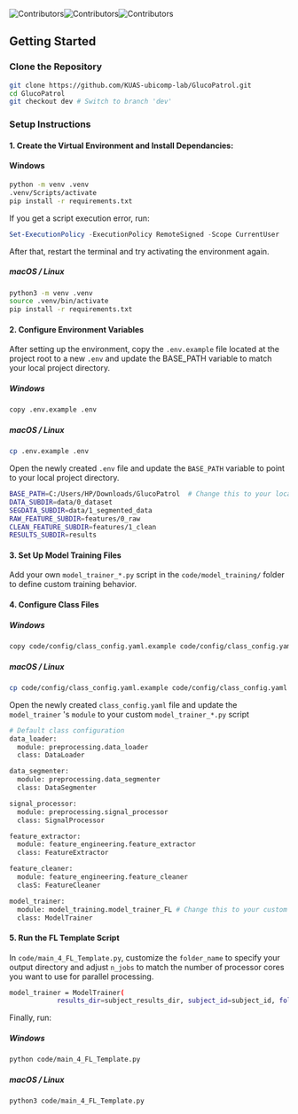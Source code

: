 ![Contributors](https://img.shields.io/badge/contributor-Thilini-green)![Contributors](https://img.shields.io/badge/contributor-Andrew-orange)![Contributors](https://img.shields.io/badge/contributor-Luna-blue)


## Getting Started

### Clone the Repository

```bash
git clone https://github.com/KUAS-ubicomp-lab/GlucoPatrol.git
cd GlucoPatrol
git checkout dev # Switch to branch 'dev'
```

### Setup Instructions


#### 1. Create the Virtual Environment and Install Dependancies:

#### Windows

```bash
python -m venv .venv
.venv/Scripts/activate
pip install -r requirements.txt
```

If you get a script execution error,
run:
```powershell
Set-ExecutionPolicy -ExecutionPolicy RemoteSigned -Scope CurrentUser
```
After that, restart the terminal and try activating the environment again.

</details>

##### macOS / Linux

```bash
python3 -m venv .venv
source .venv/bin/activate
pip install -r requirements.txt
```

#### 2. Configure Environment Variables

After setting up the environment, copy the `.env.example` file located at the project root to a new `.env` and update the BASE_PATH variable to match your local project directory.

##### Windows

```bash
copy .env.example .env
```
##### macOS / Linux

```bash
cp .env.example .env
```
Open the newly created `.env` file and update the `BASE_PATH` variable to point to your local project directory.

```bash
BASE_PATH=C:/Users/HP/Downloads/GlucoPatrol  # Change this to your local path
DATA_SUBDIR=data/0_dataset
SEGDATA_SUBDIR=data/1_segmented_data
RAW_FEATURE_SUBDIR=features/0_raw
CLEAN_FEATURE_SUBDIR=features/1_clean
RESULTS_SUBDIR=results
```
#### 3. Set Up Model Training Files

Add your own `model_trainer_*.py` script in the `code/model_training/` folder to define custom training behavior.

#### 4. Configure Class Files

##### Windows
```bash
copy code/config/class_config.yaml.example code/config/class_config.yaml 
```
##### macOS / Linux
```bash
cp code/config/class_config.yaml.example code/config/class_config.yaml 
```
Open the newly created `class_config.yaml` file and update the `model_trainer` 's `module` to your custom  `model_trainer_*.py` script
```bash
# Default class configuration
data_loader:
  module: preprocessing.data_loader 
  class: DataLoader

data_segmenter:
  module: preprocessing.data_segmenter
  class: DataSegmenter

signal_processor:
  module: preprocessing.signal_processor
  class: SignalProcessor

feature_extractor:
  module: feature_engineering.feature_extractor
  class: FeatureExtractor

feature_cleaner:
  module: feature_engineering.feature_cleaner
  clasS: FeatureCleaner

model_trainer:
  module: model_training.model_trainer_FL # Change this to your custom model_trainer_*.py file
  class: ModelTrainer
```

#### 5. Run the FL Template Script
In `code/main_4_FL_Template.py`, customize the `folder_name` to specify your output directory and adjust `n_jobs` to match the number of processor cores you want to use for parallel processing.

```bash
model_trainer = ModelTrainer(
            results_dir=subject_results_dir, subject_id=subject_id, folder_name="XGBoost_Tuned", random_seed=42, n_jobs=18)
```

Finally, run:

##### Windows
```bash
python code/main_4_FL_Template.py
```
##### macOS / Linux
```bash
python3 code/main_4_FL_Template.py
```



